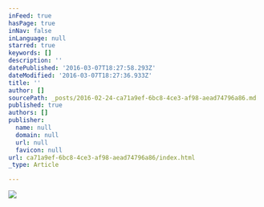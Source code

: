 ```yaml
---
inFeed: true
hasPage: true
inNav: false
inLanguage: null
starred: true
keywords: []
description: ''
datePublished: '2016-03-07T18:27:58.293Z'
dateModified: '2016-03-07T18:27:36.933Z'
title: ''
author: []
sourcePath: _posts/2016-02-24-ca71a9ef-6bc8-4ce3-af98-aead74796a86.md
published: true
authors: []
publisher:
  name: null
  domain: null
  url: null
  favicon: null
url: ca71a9ef-6bc8-4ce3-af98-aead74796a86/index.html
_type: Article

---
```

![](https://the-grid-user-content.s3-us-west-2.amazonaws.com/d497e14d-dfa4-40b2-a9dc-9f6a4c0a1e6a.jpg)